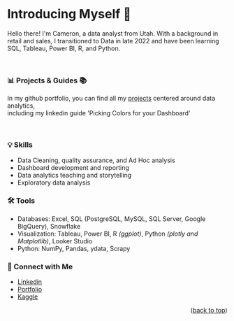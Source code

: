 <a name="readme-top"></a>
<a name="contact-me"></a>

<p align="right">
  <img src="https://komarev.com/ghpvc/?username=CameronCSS&style=flat" alt="">
</p>

# Introducing Myself 👋

Hello there!
I'm Cameron, a data analyst from Utah. With a background in retail and sales, I transitioned to Data in late 2022 and have been learning SQL, Tableau, Power BI, R, and Python.

<br>

### 📊 Projects & Guides 📚

In my github portfolio, you can find all my [projects](https://github.com/CameronCSS/PersonalProjects/blob/main/README.md) centered around data analytics, <br>
including my linkedin guide 'Picking Colors for your Dashboard'


<br>

### 💡 Skills <br>

* Data Cleaning, quality assurance, and Ad Hoc analysis <br>
* Dashboard development and reporting <br>
* Data analytics teaching and storytelling <br>
* Exploratory data analysis <br>


### 🛠️ Tools <br>

* Databases: Excel, SQL (PostgreSQL, MySQL, SQL Server, Google BigQuery), Snowflake <br>
* Visualization: Tableau, Power BI, R _(ggplot)_, Python _(plotly and Matplotlib)_, Looker Studio <br>
* Python: NumPy, Pandas, ydata, Scrapy <br>




### 💬 Connect with Me <br>

* [Linkedin](https://www.linkedin.com/in/cameron-css/) <br>
* [Portfolio](https://cameroncss.com/) <br>
* [Kaggle](https://www.kaggle.com/cameronseamons) <br>
 


<p align="right">(<a href="#readme-top">back to top</a>)</p>
